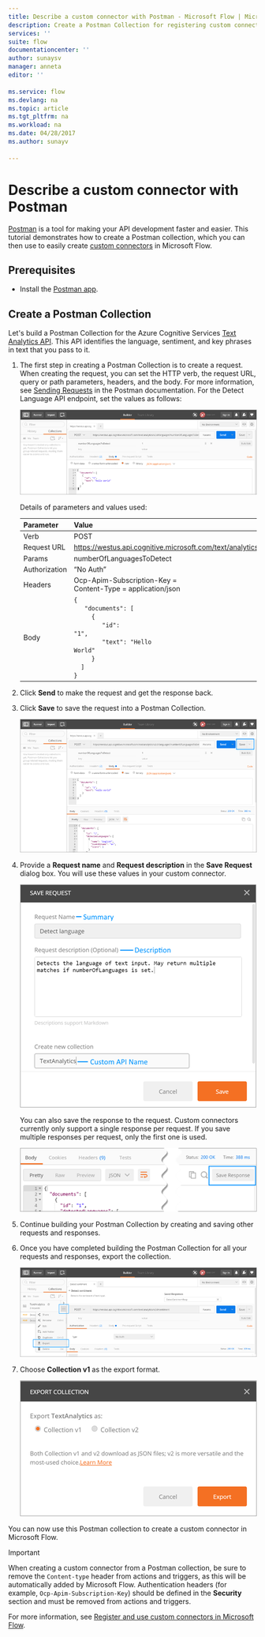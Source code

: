 ```yaml
---
title: Describe a custom connector with Postman - Microsoft Flow | Microsoft Docs
description: Create a Postman Collection for registering custom connectors
services: ''
suite: flow
documentationcenter: ''
author: sunaysv
manager: anneta
editor: ''

ms.service: flow
ms.devlang: na
ms.topic: article
ms.tgt_pltfrm: na
ms.workload: na
ms.date: 04/28/2017
ms.author: sunayv

---
```

# Describe a custom connector with Postman
[Postman](https://www.getpostman.com/) is a tool for making your API development faster and easier. This tutorial demonstrates how to create a Postman collection, which you can then use to easily create [custom connectors](register-custom-api.md) in Microsoft Flow.

## Prerequisites
* Install the [Postman app](https://www.getpostman.com/apps).

## Create a Postman Collection
Let's build a Postman Collection for the Azure Cognitive Services [Text Analytics API](https://www.microsoft.com/cognitive-services/text-analytics-api). This API identifies the language, sentiment, and key phrases in text that you pass to it.

1. The first step in creating a Postman Collection is to create a request. When creating the request, you can set the HTTP verb, the request URL, query or path parameters, headers, and the body. For more information, see [Sending Requests](https://www.getpostman.com/docs/requests) in the Postman documentation. For the Detect Language API endpoint, set the values as follows:
   
    ![Postman request](./media/postman-collection/request.png)
   
    Details of parameters and values used:
   
   | Parameter | Value |
   | --- | --- |
   | Verb |POST |
   | Request URL |https://westus.api.cognitive.microsoft.com/text/analytics/v2.0/languages |
   | Params |numberOfLanguagesToDetect |
   | Authorization |“No Auth” |
   | Headers |Ocp-Apim-Subscription-Key = <your subscription key> <br/>Content-Type = application/json |
   | Body |<code>{<br/>&nbsp;&nbsp;&nbsp;"documents": [<br/>&nbsp;&nbsp;&nbsp;&nbsp;&nbsp;{<br/>&nbsp;&nbsp;&nbsp;&nbsp;&nbsp;&nbsp;&nbsp;&nbsp;"id": "1",<br/>&nbsp;&nbsp;&nbsp;&nbsp;&nbsp;&nbsp;&nbsp;&nbsp;"text": "Hello World"<br/>&nbsp;&nbsp;&nbsp;&nbsp;&nbsp;}<br/>&nbsp;&nbsp;]<br/>}<code> |
2. Click **Send** to make the request and get the response back.
3. Click **Save** to save the request into a Postman Collection.
   
    ![Postman response](./media/postman-collection/request-response-save.png)
4. Provide a **Request name** and **Request description** in the **Save Request** dialog box. You will use these values in your custom connector.
   
    ![Postman Save Collection](./media/postman-collection/save-request-note.png)
   
    You can also save the response to the request. Custom connectors currently only support a single response per request. If you save multiple responses per request, only the first one is used.
   
    ![Postman Save Response](./media/postman-collection/save-response.png)
5. Continue building your Postman Collection by creating and saving other requests and responses.
6. Once you have completed building the Postman Collection for all your requests and responses, export the collection.
   
    ![Postman Export](./media/postman-collection/export.png)
7. Choose **Collection v1** as the export format.
   
    ![Postman Export](./media/postman-collection/export2.png)

You can now use this Postman collection to create a custom connector in Microsoft Flow.

> [!IMPORTANT]
> When creating a custom connector from a Postman collection, be sure to remove the `Content-type` header from actions and triggers, as this will be automatically added by Microsoft Flow. Authentication headers (for example, `Ocp-Apim-Subscription-Key`) should be defined in the **Security** section and must be removed from actions and triggers. 
> 
> 

For more information, see [Register and use custom connectors in Microsoft Flow](register-custom-api.md).

